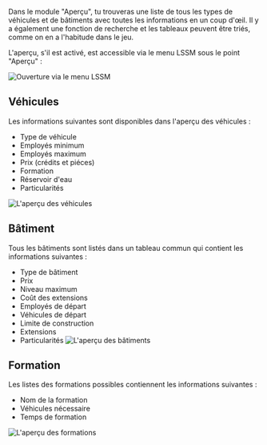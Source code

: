 Dans le module "Aperçu", tu trouveras une liste de tous les types de véhicules et de bâtiments avec toutes les informations en un coup d'œil.
Il y a également une fonction de recherche et les tableaux peuvent être triés, comme on en a l'habitude dans le jeu.

L'aperçu, s'il est activé, est accessible via le menu LSSM sous le point "Aperçu" :

![Ouverture via le menu LSSM](menu.png)

## Véhicules
Les informations suivantes sont disponibles dans l'aperçu des véhicules :
* Type de véhicule
* Employés minimum
* Employés maximum
* Prix (crédits et piéces)
* Formation
* Réservoir d'eau
* Particularités

![L'aperçu des véhicules](fahrzeuge.png)

## Bâtiment
Tous les bâtiments sont listés dans un tableau commun qui contient les informations suivantes :
* Type de bâtiment
* Prix
* Niveau maximum
* Coût des extensions
* Employés de départ
* Véhicules de départ
* Limite de construction
* Extensions
* Particularités
![L'aperçu des bâtiments](gebaeude.png)

## Formation
Les listes des formations possibles contiennent les informations suivantes :
* Nom de la formation
* Véhicules nécessaire
* Temps de formation

![L'aperçu des formations](lehrgaenge.png)